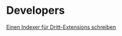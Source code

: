 Developers
==========

[Einen Indexer für Dritt-Extensions schreiben](EinenIndexerFrDritt-extensionsSchreiben/Index.md)